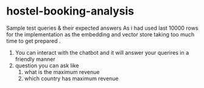 # hostel-booking-analysis
Sample test queries & their expected answers
As i had used last 10000 rows for the implementation as the embedding and vector store taking too much time to get prepared .

1. You can interact with the chatbot and it will answer your querires in a friendly manner
2. question you can ask like
     1. what is the maximum revenue
     2. which country has maximum revenue
